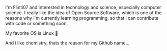 I'm Flinti07 and interested in technology and science, especially computer science. I really like the idea of Open Source Software, which is one of the reasons why i'm currently learning programming, so that i can contribute with code or something soon.

My favorite OS is Linux 🐧

And i like chemistry, thats the reason for my Github name...
